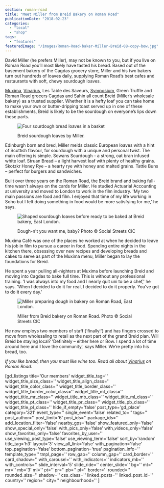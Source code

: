 ```yaml
---
section: roman-road
title: "Meet Miller from Breid Bakery on Roman Road"
publicationDate: "2018-02-23"
categories: 
  - "local"
  - "shop"
tags: 
  - "features"
featuredImage: "/images/Roman-Road-baker-Miller-Breid-08-copy-bow.jpg"
---
```


David Miller (he prefers Miller), may not be known to you, but if you live on Roman Road you’ll most likely have tasted his bread. Based out of the basement bakery of the Cagdas grocery store, Miller and his two bakers turn out hundreds of loaves daily, supplying Roman Road’s best cafes and restaurants with soft, chewy sourdough loaves.

[Muxima](https://romanroadlondon.com/muxima-arts-cafe-music-venue/), [Vinarius](https://romanroadlondon.com/vinarius-bringing-italian-french-now-english-wines-roman-road/), Les Table des Saveurs, [Symposium](https://romanroadlondon.com/symposium-italian-restaurant-giuseppe-pollifrone-interview/), Green Truffle and Roman Road grocers Cagdas and Sahin all count Breid (Miller’s wholesale bakery) as a trusted supplier. Whether it is a hefty loaf you can take home to make your own or butter-dripping toast served up in one of these establishments, Breid is likely to be the sourdough on everyone’s lips down these parts.

<figure>

![Four sourdough bread loaves in a basket](/images/green-truffle-roman-road-2.jpg)

<figcaption>

Breid sourdough loaves by Miller.

</figcaption>

</figure>

Edinburgh born and bred, Miller melds classic European loaves with a hint of Scottish flavour, for sourdough with a unique and personal twist. The main offering is simple. Sowans Sourdough – a strong, oat bran infused white loaf. Struan Bread – a light harvest loaf with plenty of healthy grains. Skotzkr Honey Rye – a hearty rye with honey and malted grains. Tattie Buns – perfect for burgers and sandwiches.

Built over three years on the Roman Road, the Breid brand and baking full-time wasn’t always on the cards for Miller. He studied Actuarial Accounting at university and moved to London to work in the film industry. 'My two main passions are food and film. I enjoyed that time of my life working in Soho but I felt doing something in food would be more satisfying for me,' he says.

<figure>

![Shaped sourdough loaves before ready to be baked at Breid bakery, East London.](/images/Roman-Road-baker-Miller-Breid-16-dough-1024x683.jpg)

<figcaption>

Dough-n't you want me, baby? Photo © Social Streets CIC

</figcaption>

</figure>

Muxima Café was one of the places he worked at when he decided to leave his job in film to pursue a career in food. Spending entire nights in the kitchen there, obsessing over new recipes and developing breads and cakes to serve as part of the Muxima menu, Miller began to lay the foundations for Breid.

He spent a year pulling all-nighters at Muxima before launching Breid and moving into Cagdas to bake full time. This is without any professional training. 'I was always into my food and I nearly quit uni to be a chef,' he says. 'When I decided to do it for real, I decided to do it properly. You’ve got to do it every day.'

<figure>

![Miller preparing dough in bakery on Roman Road, East London.](/images/Roman-Road-baker-Miller-Breid-12-food-1024x683.jpg)

<figcaption>

Miller from Breid bakery on Roman Road. Photo © Social Streets CIC

</figcaption>

</figure>

He now employs two members of staff ('finally!') and has fingers crossed to move from wholesaling to retail as the next part of the grand Breid plan. Will Breid be staying local? 'Definitely – either here or Bow. I spend a lot of time around here and I love the community,' says Miller. We’re pretty into his bread, too.

_If you like bread, then you must like wine too. Read all about [Vinarius](https://romanroadlondon.com/vinarius-bringing-italian-french-now-english-wines-roman-road/) on Roman Road._

\[gd\_listings title='Our members' widget\_title\_tag='' widget\_title\_size\_class='' widget\_title\_align\_class='' widget\_title\_color\_class='' widget\_title\_border\_class='' widget\_title\_border\_color\_class='' widget\_title\_mt\_class='' widget\_title\_mr\_class='' widget\_title\_mb\_class='' widget\_title\_ml\_class='' widget\_title\_pt\_class='' widget\_title\_pr\_class='' widget\_title\_pb\_class='' widget\_title\_pl\_class='' hide\_if\_empty='false' post\_type='gd\_place' category='321' event\_type='' single\_event='false' related\_to='' tags='' post\_author='' post\_limit='6' post\_ids='' package\_ids='' add\_location\_filter='false' nearby\_gps='false' show\_featured\_only='false' show\_special\_only='false' with\_pics\_only='false' with\_videos\_only='false' show\_favorites\_only='false' favorites\_by\_user='' use\_viewing\_post\_type='false' use\_viewing\_term='false' sort\_by='random' title\_tag='h3' layout='3' view\_all\_link='false' with\_pagination='false' top\_pagination='false' bottom\_pagination='true' pagination\_info='' template\_type='' tmpl\_page='' row\_gap='' column\_gap='' card\_border='' card\_shadow='' with\_carousel='' with\_indicators='' indicators\_mb='' with\_controls='' slide\_interval='5' slide\_ride='' center\_slide='' bg='' mt='' mr='' mb='3' ml='' pt='' pr='' pb='' pl='' border='' rounded='' rounded\_size='' shadow='' css\_class='' linked\_posts='' linked\_post\_id='' country='' region='' city='' neighbourhood='' \]
